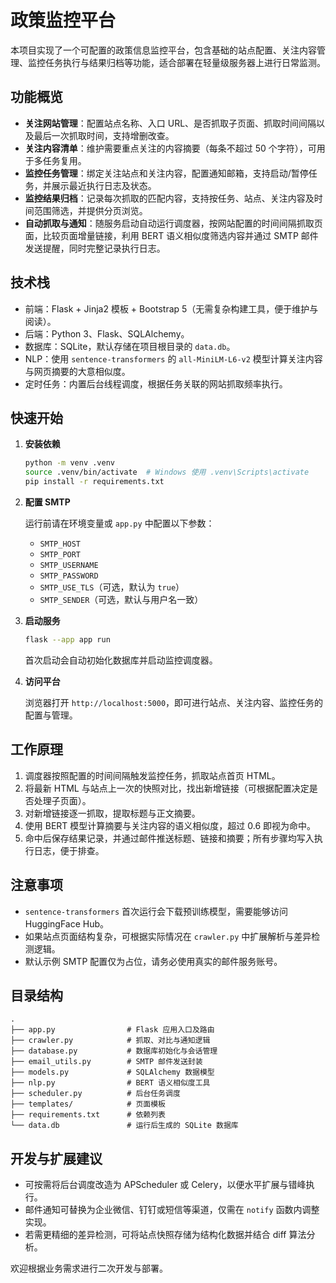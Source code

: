 # 政策监控平台

本项目实现了一个可配置的政策信息监控平台，包含基础的站点配置、关注内容管理、监控任务执行与结果归档等功能，适合部署在轻量级服务器上进行日常监测。

## 功能概览

- **关注网站管理**：配置站点名称、入口 URL、是否抓取子页面、抓取时间间隔以及最后一次抓取时间，支持增删改查。
- **关注内容清单**：维护需要重点关注的内容摘要（每条不超过 50 个字符），可用于多任务复用。
- **监控任务管理**：绑定关注站点和关注内容，配置通知邮箱，支持启动/暂停任务，并展示最近执行日志及状态。
- **监控结果归档**：记录每次抓取的匹配内容，支持按任务、站点、关注内容及时间范围筛选，并提供分页浏览。
- **自动抓取与通知**：随服务启动自动运行调度器，按网站配置的时间间隔抓取页面，比较页面增量链接，利用 BERT 语义相似度筛选内容并通过 SMTP 邮件发送提醒，同时完整记录执行日志。

## 技术栈

- 前端：Flask + Jinja2 模板 + Bootstrap 5（无需复杂构建工具，便于维护与阅读）。
- 后端：Python 3、Flask、SQLAlchemy。
- 数据库：SQLite，默认存储在项目根目录的 `data.db`。
- NLP：使用 `sentence-transformers` 的 `all-MiniLM-L6-v2` 模型计算关注内容与网页摘要的大意相似度。
- 定时任务：内置后台线程调度，根据任务关联的网站抓取频率执行。

## 快速开始

1. **安装依赖**

   ```bash
   python -m venv .venv
   source .venv/bin/activate  # Windows 使用 .venv\Scripts\activate
   pip install -r requirements.txt
   ```

2. **配置 SMTP**

   运行前请在环境变量或 `app.py` 中配置以下参数：

   - `SMTP_HOST`
   - `SMTP_PORT`
   - `SMTP_USERNAME`
   - `SMTP_PASSWORD`
   - `SMTP_USE_TLS`（可选，默认为 `true`）
   - `SMTP_SENDER`（可选，默认与用户名一致）

3. **启动服务**

   ```bash
   flask --app app run
   ```

   首次启动会自动初始化数据库并启动监控调度器。

4. **访问平台**

   浏览器打开 `http://localhost:5000`，即可进行站点、关注内容、监控任务的配置与管理。

## 工作原理

1. 调度器按照配置的时间间隔触发监控任务，抓取站点首页 HTML。
2. 将最新 HTML 与站点上一次的快照对比，找出新增链接（可根据配置决定是否处理子页面）。
3. 对新增链接逐一抓取，提取标题与正文摘要。
4. 使用 BERT 模型计算摘要与关注内容的语义相似度，超过 0.6 即视为命中。
5. 命中后保存结果记录，并通过邮件推送标题、链接和摘要；所有步骤均写入执行日志，便于排查。

## 注意事项

- `sentence-transformers` 首次运行会下载预训练模型，需要能够访问 HuggingFace Hub。
- 如果站点页面结构复杂，可根据实际情况在 `crawler.py` 中扩展解析与差异检测逻辑。
- 默认示例 SMTP 配置仅为占位，请务必使用真实的邮件服务账号。

## 目录结构

```
.
├── app.py                # Flask 应用入口及路由
├── crawler.py            # 抓取、对比与通知逻辑
├── database.py           # 数据库初始化与会话管理
├── email_utils.py        # SMTP 邮件发送封装
├── models.py             # SQLAlchemy 数据模型
├── nlp.py                # BERT 语义相似度工具
├── scheduler.py          # 后台任务调度
├── templates/            # 页面模板
├── requirements.txt      # 依赖列表
└── data.db               # 运行后生成的 SQLite 数据库
```

## 开发与扩展建议

- 可按需将后台调度改造为 APScheduler 或 Celery，以便水平扩展与错峰执行。
- 邮件通知可替换为企业微信、钉钉或短信等渠道，仅需在 `notify` 函数内调整实现。
- 若需更精细的差异检测，可将站点快照存储为结构化数据并结合 diff 算法分析。

欢迎根据业务需求进行二次开发与部署。

